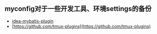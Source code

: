 ## myconfig对于一些开发工具、环境settings的备份

- [idea-mybatis-plugin](https://github.com/myoss/profile) 
- [https://github.com/tmux-plugins](https://github.com/tmux-plugins) 
